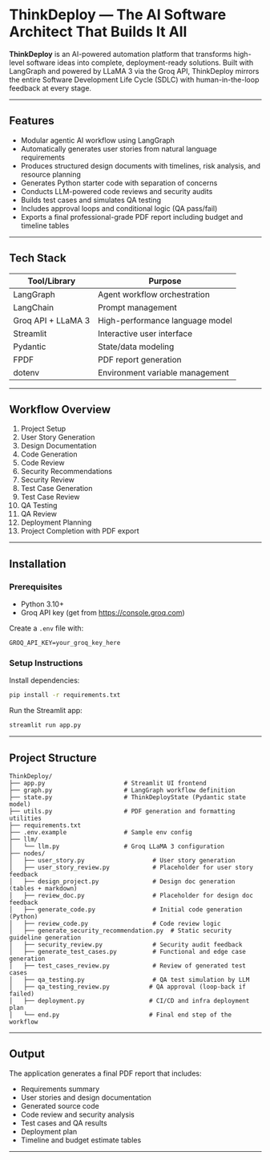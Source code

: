 # ThinkDeploy — The AI Software Architect That Builds It All

**ThinkDeploy** is an AI-powered automation platform that transforms high-level software ideas into complete, deployment-ready solutions. Built with LangGraph and powered by LLaMA 3 via the Groq API, ThinkDeploy mirrors the entire Software Development Life Cycle (SDLC) with human-in-the-loop feedback at every stage.

---

## Features

- Modular agentic AI workflow using LangGraph
- Automatically generates user stories from natural language requirements
- Produces structured design documents with timelines, risk analysis, and resource planning
- Generates Python starter code with separation of concerns
- Conducts LLM-powered code reviews and security audits
- Builds test cases and simulates QA testing
- Includes approval loops and conditional logic (QA pass/fail)
- Exports a final professional-grade PDF report including budget and timeline tables

---

## Tech Stack

| Tool/Library       | Purpose                             |
|--------------------|--------------------------------------|
| LangGraph           | Agent workflow orchestration        |
| LangChain           | Prompt management                   |
| Groq API + LLaMA 3  | High-performance language model     |
| Streamlit           | Interactive user interface          |
| Pydantic            | State/data modeling                 |
| FPDF                | PDF report generation               |
| dotenv              | Environment variable management     |

---

## Workflow Overview

1. Project Setup
2. User Story Generation
3. Design Documentation
4. Code Generation
5. Code Review
6. Security Recommendations
7. Security Review
8. Test Case Generation
9. Test Case Review
10. QA Testing
11. QA Review
12. Deployment Planning
13. Project Completion with PDF export

---

## Installation

### Prerequisites

- Python 3.10+
- Groq API key (get from https://console.groq.com)

Create a `.env` file with:

```env
GROQ_API_KEY=your_groq_key_here
```

### Setup Instructions

Install dependencies:

```bash
pip install -r requirements.txt
```

Run the Streamlit app:

```bash
streamlit run app.py
```

---

## Project Structure

```
ThinkDeploy/
├── app.py                      # Streamlit UI frontend
├── graph.py                    # LangGraph workflow definition
├── state.py                    # ThinkDeployState (Pydantic state model)
├── utils.py                    # PDF generation and formatting utilities
├── requirements.txt
├── .env.example                # Sample env config
├── llm/
│   └── llm.py                  # Groq LLaMA 3 configuration
├── nodes/
│   ├── user_story.py                   # User story generation
│   ├── user_story_review.py            # Placeholder for user story feedback
│   ├── design_project.py               # Design doc generation (tables + markdown)
│   ├── review_doc.py                   # Placeholder for design doc feedback
│   ├── generate_code.py                # Initial code generation (Python)
│   ├── review_code.py                  # Code review logic
│   ├── generate_security_recommendation.py  # Static security guideline generation
│   ├── security_review.py              # Security audit feedback
│   ├── generate_test_cases.py          # Functional and edge case generation
│   ├── test_cases_review.py            # Review of generated test cases
│   ├── qa_testing.py                   # QA test simulation by LLM
│   ├── qa_testing_review.py           # QA approval (loop-back if failed)
│   ├── deployment.py                  # CI/CD and infra deployment plan
│   └── end.py                         # Final end step of the workflow
```

---

## Output

The application generates a final PDF report that includes:

- Requirements summary
- User stories and design documentation
- Generated source code
- Code review and security analysis
- Test cases and QA results
- Deployment plan
- Timeline and budget estimate tables

---
